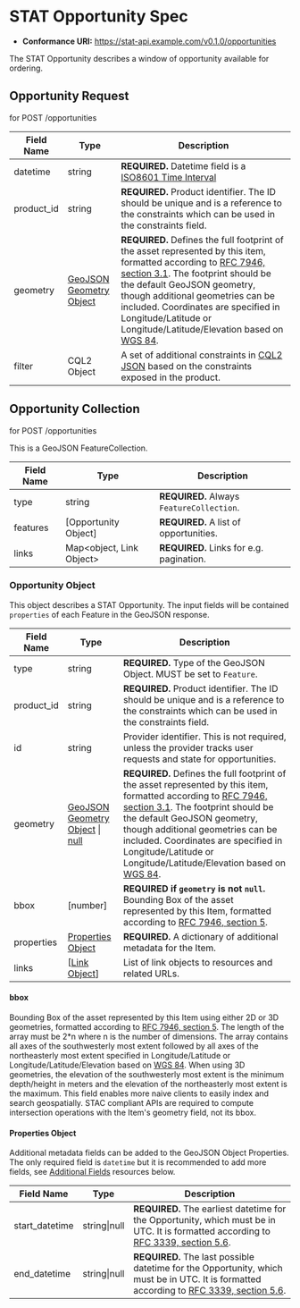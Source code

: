 # STAT Opportunity Spec

- **Conformance URI:** <https://stat-api.example.com/v0.1.0/opportunities>

The STAT Opportunity describes a window of opportunity available for ordering.

## Opportunity Request

for POST /opportunities

| Field Name | Type                                                                       | Description |
| ---------- | -------------------------------------------------------------------------- | ----------- |
| datetime       | string                                                                     | **REQUIRED.** Datetime field is a [ISO8601 Time Interval](https://en.wikipedia.org/wiki/ISO_8601#Time_intervals) |
| product_id         | string                                                                     | **REQUIRED.** Product identifier. The ID should be unique and is a reference to the constraints which can be used in the constraints field. |
| geometry   | [GeoJSON Geometry Object](https://tools.ietf.org/html/rfc7946#section-3.1) | **REQUIRED.** Defines the full footprint of the asset represented by this item, formatted according to [RFC 7946, section 3.1](https://tools.ietf.org/html/rfc7946#section-3.1). The footprint should be the default GeoJSON geometry, though additional geometries can be included. Coordinates are specified in Longitude/Latitude or Longitude/Latitude/Elevation based on [WGS 84](http://www.opengis.net/def/crs/OGC/1.3/CRS84). |
| filter | CQL2 Object | A set of additional constraints in [CQL2 JSON](https://docs.ogc.org/DRAFTS/21-065.html) based on the constraints exposed in the product. |

## Opportunity Collection

for POST /opportunities

This is a GeoJSON FeatureCollection.

| Field Name    | Type                      | Description |
| ------------- | ------------------------- | ----------- |
| type          | string                    | **REQUIRED.** Always `FeatureCollection`. |
| features      | \[Opportunity Object\]    | **REQUIRED.** A list of opportunities. |
| links         | Map\<object, Link Object> | **REQUIRED.** Links for e.g. pagination. |

### Opportunity Object

This object describes a STAT Opportunity. The input fields will be contained `properties` of each Feature in the GeoJSON response.

| Field Name | Type                                                                       | Description |
| ---------- | -------------------------------------------------------------------------- | ----------- |
| type       | string                                                                     | **REQUIRED.** Type of the GeoJSON Object. MUST be set to `Feature`. |
| product_id         | string                                                             | **REQUIRED.** Product identifier. The ID should be unique and is a reference to the constraints which can be used in the constraints field. |
| id         | string                                                                     | Provider identifier. This is not required, unless the provider tracks user requests and state for opportunities. |
| geometry   | [GeoJSON Geometry Object](https://tools.ietf.org/html/rfc7946#section-3.1) \| [null](https://tools.ietf.org/html/rfc7946#section-3.2) | **REQUIRED.** Defines the full footprint of the asset represented by this item, formatted according to [RFC 7946, section 3.1](https://tools.ietf.org/html/rfc7946#section-3.1). The footprint should be the default GeoJSON geometry, though additional geometries can be included. Coordinates are specified in Longitude/Latitude or Longitude/Latitude/Elevation based on [WGS 84](http://www.opengis.net/def/crs/OGC/1.3/CRS84). |
| bbox       | \[number]                                                                  | **REQUIRED if `geometry` is not `null`.** Bounding Box of the asset represented by this Item, formatted according to [RFC 7946, section 5](https://tools.ietf.org/html/rfc7946#section-5). |
| properties | [Properties Object](#properties-object)                                    | **REQUIRED.** A dictionary of additional metadata for the Item. |
| links      | \[[Link Object](#link-object)]                                             | List of link objects to resources and related URLs. |

#### bbox

Bounding Box of the asset represented by this Item using either 2D or 3D geometries,
formatted according to [RFC 7946, section 5](https://tools.ietf.org/html/rfc7946#section-5).
The length of the array must be 2\*n where n is the number of dimensions.
The array contains all axes of the southwesterly most extent followed by all axes of the northeasterly most extent specified in
Longitude/Latitude or Longitude/Latitude/Elevation based on [WGS 84](http://www.opengis.net/def/crs/OGC/1.3/CRS84).
When using 3D geometries, the elevation of the southwesterly most extent is the minimum depth/height in meters
and the elevation of the northeasterly most extent is the maximum.
This field enables more naive clients to easily index and search geospatially.
STAC compliant APIs are required to compute intersection operations with the Item's geometry field, not its bbox.

#### Properties Object

Additional metadata fields can be added to the GeoJSON Object Properties. The only required field
is `datetime` but it is recommended to add more fields, see [Additional Fields](#additional-fields)
resources below.

| Field Name | Type         | Description                                                  |
| ---------- | ------------ | ------------------------------------------------------------ |
| start_datetime | string\|null | **REQUIRED.** The earliest datetime for the Opportunity, which must be in UTC. It is formatted according to [RFC 3339, section 5.6](https://tools.ietf.org/html/rfc3339#section-5.6). |
| end_datetime   | string\|null | **REQUIRED.** The last possible datetime for the Opportunity, which must be in UTC. It is formatted according to [RFC 3339, section 5.6](https://tools.ietf.org/html/rfc3339#section-5.6). |
